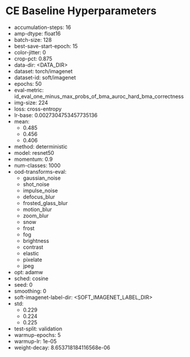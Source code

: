 # CE Baseline Hyperparameters

- accumulation-steps: 16
- amp-dtype: float16
- batch-size: 128
- best-save-start-epoch: 15
- color-jitter: 0
- crop-pct: 0.875
- data-dir: <DATA_DIR>
- dataset: torch/imagenet
- dataset-id: soft/imagenet
- epochs: 50
- eval-metric: id_eval_one_minus_max_probs_of_bma_auroc_hard_bma_correctness
- img-size: 224
- loss: cross-entropy
- lr-base: 0.0027304753457735136
- mean: 
  - 0.485
  - 0.456
  - 0.406
- method: deterministic
- model: resnet50
- momentum: 0.9
- num-classes: 1000
- ood-transforms-eval: 
  - gaussian_noise
  - shot_noise
  - impulse_noise
  - defocus_blur
  - frosted_glass_blur
  - motion_blur
  - zoom_blur
  - snow
  - frost
  - fog
  - brightness
  - contrast
  - elastic
  - pixelate
  - jpeg
- opt: adamw
- sched: cosine
- seed: 0
- smoothing: 0
- soft-imagenet-label-dir: <SOFT_IMAGENET_LABEL_DIR>
- std: 
  - 0.229
  - 0.224
  - 0.225
- test-split: validation
- warmup-epochs: 5
- warmup-lr: 1e-05
- weight-decay: 8.653718184116568e-06
